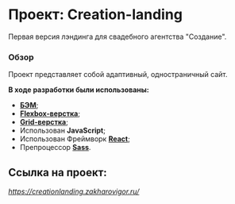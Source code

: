 # Проект: Creation-landing
Первая версия лэндинга для свадебного агентства "Создание".
  

### Обзор
Проект представляет собой адаптивный, одностраничный сайт.


**В ходе разработки были использованы:**

* [**БЭМ**](https://ru.bem.info/);
* [**Flexbox-верстка**](https://habr.com/ru/post/467049/);
* [**Grid-верстка**](https://medium.com/@stasonmars/%D0%B2%D0%B5%CC%88%D1%80%D1%81%D1%82%D0%BA%D0%B0-%D0%BD%D0%B0-grid-%D0%B2-css-%D0%BF%D0%BE%D0%BB%D0%BD%D0%BE%D0%B5-%D1%80%D1%83%D0%BA%D0%BE%D0%B2%D0%BE%D0%B4%D1%81%D1%82%D0%B2%D0%BE-%D0%B8-%D1%81%D0%BF%D1%80%D0%B0%D0%B2%D0%BE%D1%87%D0%BD%D0%B8%D0%BA-220508316f8b);
* Использован **JavaScript**;
* Использован Фреймворк [**React**](https://ru.reactjs.org/);
* Препроцессор [**Sass**](https://sass-scss.ru/).


## Ссылка на проект: 

*https://creationlanding.zakharovigor.ru/*